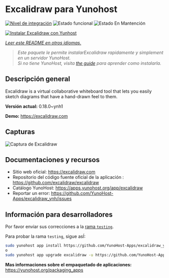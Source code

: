 <!--
Este archivo README esta generado automaticamente<https://github.com/YunoHost/apps/tree/master/tools/readme_generator>
No se debe editar a mano.
-->

# Excalidraw para Yunohost

[![Nivel de integración](https://apps.yunohost.org/badge/integration/excalidraw)](https://ci-apps.yunohost.org/ci/apps/excalidraw/)
![Estado funcional](https://apps.yunohost.org/badge/state/excalidraw)
![Estado En Mantención](https://apps.yunohost.org/badge/maintained/excalidraw)

[![Instalar Excalidraw con Yunhost](https://install-app.yunohost.org/install-with-yunohost.svg)](https://install-app.yunohost.org/?app=excalidraw)

*[Leer este README en otros idiomas.](./ALL_README.md)*

> *Este paquete le permite instalarExcalidraw rapidamente y simplement en un servidor YunoHost.*  
> *Si no tiene YunoHost, visita [the guide](https://yunohost.org/install) para aprender como instalarla.*

## Descripción general

Excalidraw is a virtual collaborative whiteboard tool that lets you easily sketch diagrams that have a hand-drawn feel to them.


**Versión actual:** 0.18.0~ynh1

**Demo:** <https://excalidraw.com>

## Capturas

![Captura de Excalidraw](./doc/screenshots/screenshot.png)

## Documentaciones y recursos

- Sitio web oficial: <https://excalidraw.com>
- Repositorio del código fuente oficial de la aplicación : <https://github.com/excalidraw/excalidraw>
- Catálogo YunoHost: <https://apps.yunohost.org/app/excalidraw>
- Reportar un error: <https://github.com/YunoHost-Apps/excalidraw_ynh/issues>

## Información para desarrolladores

Por favor enviar sus correcciones a la [rama `testing`](https://github.com/YunoHost-Apps/excalidraw_ynh/tree/testing).

Para probar la rama `testing`, sigue asÍ:

```bash
sudo yunohost app install https://github.com/YunoHost-Apps/excalidraw_ynh/tree/testing --debug
o
sudo yunohost app upgrade excalidraw -u https://github.com/YunoHost-Apps/excalidraw_ynh/tree/testing --debug
```

**Mas informaciones sobre el empaquetado de aplicaciones:** <https://yunohost.org/packaging_apps>

